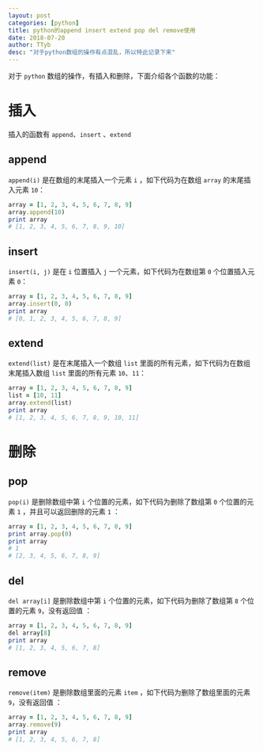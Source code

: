```yaml
---
layout: post
categories: [python]
title: python的append insert extend pop del remove使用
date: 2018-07-20
author: TTyb
desc: "对于python数组的操作有点混乱，所以特此记录下来"
---
```


对于 `python` 数组的操作，有插入和删除，下面介绍各个函数的功能：

# 插入

插入的函数有 `append`、`insert` 、`extend`

## append

`append(i)` 是在数组的末尾插入一个元素 `i` ，如下代码为在数组 `array` 的末尾插入元素 `10`：

~~~ruby
array = [1, 2, 3, 4, 5, 6, 7, 8, 9]
array.append(10)
print array
# [1, 2, 3, 4, 5, 6, 7, 8, 9, 10]
~~~

## insert

`insert(i, j)` 是在 `i` 位置插入 `j` 一个元素，如下代码为在数组第 `0` 个位置插入元素 `0`：

~~~ruby
array = [1, 2, 3, 4, 5, 6, 7, 8, 9]
array.insert(0, 0)
print array
# [0, 1, 2, 3, 4, 5, 6, 7, 8, 9]
~~~

## extend

`extend(list)` 是在末尾插入一个数组 `list` 里面的所有元素，如下代码为在数组末尾插入数组 `list` 里面的所有元素 `10`、`11`：

~~~ruby
array = [1, 2, 3, 4, 5, 6, 7, 8, 9]
list = [10, 11]
array.extend(list)
print array
# [1, 2, 3, 4, 5, 6, 7, 8, 9, 10, 11]
~~~

# 删除

## pop

`pop(i)` 是删除数组中第 `i` 个位置的元素，如下代码为删除了数组第 `0` 个位置的元素 `1` ，并且可以返回删除的元素 `1` ：

~~~ruby
array = [1, 2, 3, 4, 5, 6, 7, 8, 9]
print array.pop(0)
print array
# 1
# [2, 3, 4, 5, 6, 7, 8, 9]
~~~

## del

`del array[i]` 是删除数组中第 `i` 个位置的元素，如下代码为删除了数组第 `8` 个位置的元素 `9`，没有返回值 ：

~~~ruby
array = [1, 2, 3, 4, 5, 6, 7, 8, 9]
del array[8]
print array
# [1, 2, 3, 4, 5, 6, 7, 8]
~~~

## remove

`remove(item)` 是删除数组里面的元素 `item` ，如下代码为删除了数组里面的元素 `9`，没有返回值 ：

~~~ruby
array = [1, 2, 3, 4, 5, 6, 7, 8, 9]
array.remove(9)
print array
# [1, 2, 3, 4, 5, 6, 7, 8]
~~~
